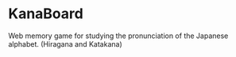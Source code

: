 # KanaBoard
Web memory game for studying the pronunciation of the Japanese alphabet. (Hiragana and Katakana)
